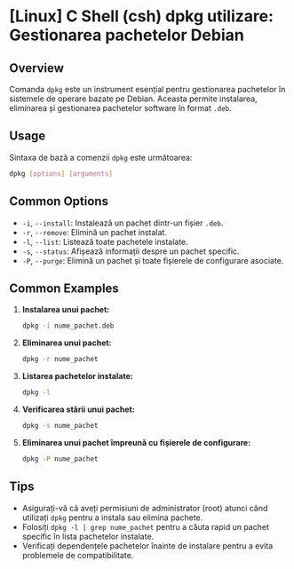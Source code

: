 # [Linux] C Shell (csh) dpkg utilizare: Gestionarea pachetelor Debian

## Overview
Comanda `dpkg` este un instrument esențial pentru gestionarea pachetelor în sistemele de operare bazate pe Debian. Aceasta permite instalarea, eliminarea și gestionarea pachetelor software în format `.deb`.

## Usage
Sintaxa de bază a comenzii `dpkg` este următoarea:

```bash
dpkg [options] [arguments]
```

## Common Options
- `-i`, `--install`: Instalează un pachet dintr-un fișier `.deb`.
- `-r`, `--remove`: Elimină un pachet instalat.
- `-l`, `--list`: Listează toate pachetele instalate.
- `-s`, `--status`: Afișează informații despre un pachet specific.
- `-P`, `--purge`: Elimină un pachet și toate fișierele de configurare asociate.

## Common Examples
1. **Instalarea unui pachet:**
   ```bash
   dpkg -i nume_pachet.deb
   ```

2. **Eliminarea unui pachet:**
   ```bash
   dpkg -r nume_pachet
   ```

3. **Listarea pachetelor instalate:**
   ```bash
   dpkg -l
   ```

4. **Verificarea stării unui pachet:**
   ```bash
   dpkg -s nume_pachet
   ```

5. **Eliminarea unui pachet împreună cu fișierele de configurare:**
   ```bash
   dpkg -P nume_pachet
   ```

## Tips
- Asigurați-vă că aveți permisiuni de administrator (root) atunci când utilizați `dpkg` pentru a instala sau elimina pachete.
- Folosiți `dpkg -l | grep nume_pachet` pentru a căuta rapid un pachet specific în lista pachetelor instalate.
- Verificați dependențele pachetelor înainte de instalare pentru a evita problemele de compatibilitate.